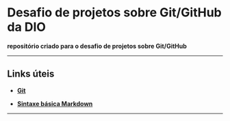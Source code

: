 # Desafio de projetos sobre Git/GitHub da DIO

**repositório criado para o desafio de projetos sobre Git/GitHub**

***

## Links úteis

- **[Git](https://git-scm.com/downloads)**

+ **[Sintaxe básica Markdown](https://www.markdownguide.org/basic-syntax/)**  

---











